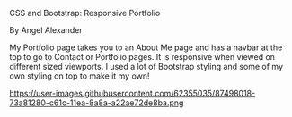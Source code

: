 CSS and Bootstrap: Responsive Portfolio

By Angel Alexander

My Portfolio page takes you to an About Me page and has a navbar at the top to go to Contact or Portfolio pages. It is responsive when viewed on different sized viewports. I used a lot of Bootstrap styling and some of my own styling on top to make it my own!

https://user-images.githubusercontent.com/62355035/87498018-73a81280-c61c-11ea-8a8a-a22ae72de8ba.png
